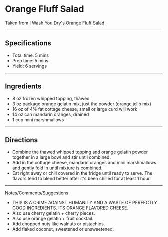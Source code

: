 # Orange Fluff Salad

Taken from
[I Wash You Dry's Orange Fluff Salad](https://iwashyoudry.com/orange-fluff-salad-recipe/)

---
## Specifications
- Total time: 5 mins
- Prep time: 5 mins
- Yield: 6 servings


---
## Ingredients

- 8 oz frozen whipped topping, thawed
- 3 oz package orange gelatin mix, just the powder (orange jello mix)
- 16 oz of 4% fat cottage cheese, small or large curd will work
- 14 oz can mandarin oranges, drained
- 1 cup mini marshmallows

---
## Directions

- Combine the thawed whipped topping and orange gelatin powder together in a large bowl and stir until combined.
- Add in the cottage cheese, mandarin oranges and mini marshmallows and gently fold in until mixture is combined.
- Eat right away or chill covered in the fridge until ready to serve. The flavors tend to blend better after it's been chilled for at least 1 hour.


---
Notes/Comments/Suggestions
- THIS IS A CRIME AGAINST HUMANITY AND A WASTE OF PERFECTLY GOOD INGREDIENTS. ITS ORANGE FLAVORED CHEESE.
- Also use cherry gelatin + cherry pieces.
- Also use orange gelatin + fruit cocktail.
- Add chopped nuts like walnuts or pistachios.
- Add flaked coconut, sweetened or unsweetened.
